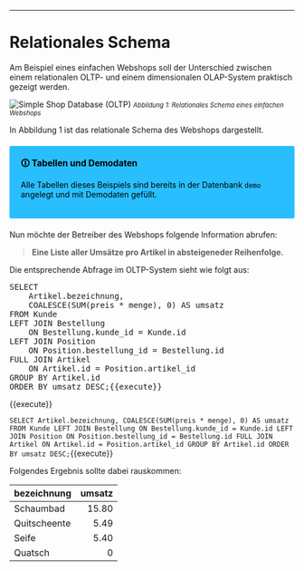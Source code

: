 ___
# Relationales Schema
Am Beispiel eines einfachen Webshops soll der Unterschied zwischen einem relationalen OLTP- und einem dimensionalen OLAP-System praktisch gezeigt werden.

![Simple Shop Database (OLTP)](oltp_simple_shop_database.svg)
<i style="font-size: 80%">Abbildung 1: Relationales Schema eines einfachen Webshops</i>

In Abbildung 1 ist das relationale Schema des Webshops dargestellt. 

<div style="background: #29bfff; width: 100%; border-radius: 3px; box-sizing: border-box; padding: 20px; margin: 20px 0; color: black">
    <div style="position: relative; font-size: 110%; font-weight: bold">🛈 Tabellen und Demodaten</div>
    <p>Alle Tabellen dieses Beispiels sind bereits in der Datenbank <code>demo</code> angelegt und mit Demodaten gefüllt.</p>
</div>

Nun möchte der Betreiber des Webshops folgende Information abrufen:

> **Eine Liste aller Umsätze pro Artikel in absteigeneder Reihenfolge.**

Die entsprechende Abfrage im OLTP-System sieht wie folgt aus:

<pre class="file" data-filename="app.js" data-target="append">
SELECT
    Artikel.bezeichnung,
    COALESCE(SUM(preis * menge), 0) AS umsatz
FROM Kunde
LEFT JOIN Bestellung
    ON Bestellung.kunde_id = Kunde.id
LEFT JOIN Position
    ON Position.bestellung_id = Bestellung.id
FULL JOIN Artikel
    ON Artikel.id = Position.artikel_id
GROUP BY Artikel.id
ORDER BY umsatz DESC;{{execute}}
</pre>{{execute}}

`SELECT
    Artikel.bezeichnung,
    COALESCE(SUM(preis * menge), 0) AS umsatz
FROM Kunde
LEFT JOIN Bestellung
    ON Bestellung.kunde_id = Kunde.id
LEFT JOIN Position
    ON Position.bestellung_id = Bestellung.id
FULL JOIN Artikel
    ON Artikel.id = Position.artikel_id
GROUP BY Artikel.id
ORDER BY umsatz DESC;`{{execute}}

Folgendes Ergebnis sollte dabei rauskommen:

| bezeichnung  | umsatz |
| :----------- | -----: |
| Schaumbad    |  15.80 |
| Quitscheente |   5.49 |
| Seife        |   5.40 |
| Quatsch      |      0 |